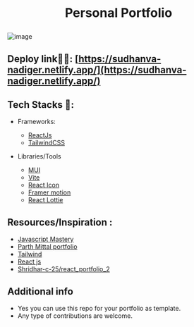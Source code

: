# <p align="center">Personal Portfolio</p>
![image](https://user-images.githubusercontent.com/93595710/218269495-00433bd1-e725-4bf5-94fd-2510d4539215.png)

## Deploy link🤹‍♂️: [https://sudhanva-nadiger.netlify.app/](https://sudhanva-nadiger.netlify.app/)

## Tech Stacks 🔨:

- Frameworks:
  - [ReactJs](https://reactjs.org/)
  - [TailwindCSS](https://tailwindcss.com/)
  
- Libraries/Tools
  - [MUI](https://merakiui.com/components/)
  - [Vite](https://vitejs.dev/)
  - [React Icon](https://react-icons.github.io/react-icons%22)
  - [Framer motion](https://www.framer.com/)
  - [React Lottie](https://www.npmjs.com/package/react-lottie)
  
## Resources/Inspiration :
- [Javascript Mastery](https://youtube.com/@javascriptmastery)
- [Parth Mittal portfolio](https://parthmittal.netlify.app/)
- [Tailwind](https://tailwindcss.com/)
- [React js](https://reactjs.org/docs/getting-started.html)
- [Shridhar-c-25/react_portfolio_2](https://github.com/Sridhar-C-25/react_portfolio_2)
 
 ## Additional info
 - Yes you can use this repo for your portfolio as template.
 - Any type of contributions are welcome.
